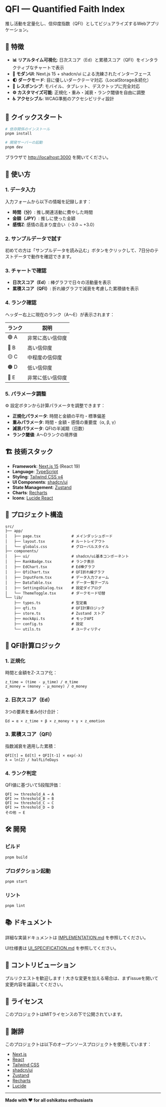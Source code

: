 # QFI — Quantified Faith Index

推し活動を定量化し、信仰度指数（QFI）としてビジュアライズするWebアプリケーション。

## 🌟 特徴

- **📊 リアルタイム可視化**: 日次スコア（Ed）と累積スコア（QFI）をインタラクティブなチャートで表示
- **🎨 モダンUI**: Next.js 15 + shadcn/ui による洗練されたインターフェース
- **🌓 ダークモード**: 目に優しいダークテーマ対応（LocalStorage永続化）
- **📱 レスポンシブ**: モバイル、タブレット、デスクトップに完全対応
- **⚙️ カスタマイズ可能**: 正規化・重み・減衰・ランク閾値を自由に調整
- **♿ アクセシブル**: WCAG準拠のアクセシビリティ設計

## 🚀 クイックスタート

```bash
# 依存関係のインストール
pnpm install

# 開発サーバーの起動
pnpm dev
```

ブラウザで [http://localhost:3000](http://localhost:3000) を開いてください。

## 📖 使い方

### 1. データ入力

入力フォームから以下の情報を記録します：

- **時間（分）**: 推し関連活動に費やした時間
- **金額（JPY）**: 推しに使った金額
- **感情Z**: 感情の高まり度合い（-3.0 ~ +3.0）

### 2. サンプルデータで試す

初めての方は「サンプルデータを読み込む」ボタンをクリックして、7日分のテストデータで動作を確認できます。

### 3. チャートで確認

- **日次スコア（Ed）**: 棒グラフで日々の活動量を表示
- **累積スコア（QFI）**: 折れ線グラフで減衰を考慮した累積値を表示

### 4. ランク確認

ヘッダー右上に現在のランク（A～E）が表示されます：

| ランク | 説明 |
|--------|------|
| 🟢 A | 非常に高い信仰度 |
| 🔵 B | 高い信仰度 |
| 🟡 C | 中程度の信仰度 |
| 🟠 D | 低い信仰度 |
| 🔴 E | 非常に低い信仰度 |

### 5. パラメータ調整

⚙️ 設定ボタンから計算パラメータを調整できます：

- **正規化パラメータ**: 時間と金額の平均・標準偏差
- **重みパラメータ**: 時間・金額・感情の重要度（α, β, γ）
- **減衰パラメータ**: QFIの半減期（日数）
- **ランク閾値**: A～Dランクの境界値

## 🏗️ 技術スタック

- **Framework**: [Next.js 15](https://nextjs.org/) (React 19)
- **Language**: [TypeScript](https://www.typescriptlang.org/)
- **Styling**: [Tailwind CSS v4](https://tailwindcss.com/)
- **UI Components**: [shadcn/ui](https://ui.shadcn.com/)
- **State Management**: [Zustand](https://zustand-demo.pmnd.rs/)
- **Charts**: [Recharts](https://recharts.org/)
- **Icons**: [Lucide React](https://lucide.dev/)

## 📁 プロジェクト構造

```
src/
├── app/
│   ├── page.tsx              # メインダッシュボード
│   ├── layout.tsx            # ルートレイアウト
│   └── globals.css           # グローバルスタイル
├── components/
│   ├── ui/                   # shadcn/ui基本コンポーネント
│   ├── RankBadge.tsx         # ランク表示
│   ├── EdChart.tsx           # Ed棒グラフ
│   ├── QfiChart.tsx          # QFI折れ線グラフ
│   ├── InputForm.tsx         # データ入力フォーム
│   ├── DataTable.tsx         # データ一覧テーブル
│   ├── SettingsDialog.tsx    # 設定ダイアログ
│   └── ThemeToggle.tsx       # ダークモード切替
└── lib/
    ├── types.ts              # 型定義
    ├── qfi.ts                # QFI計算ロジック
    ├── store.ts              # Zustand ストア
    ├── mockApi.ts            # モックAPI
    ├── config.ts             # 設定
    └── utils.ts              # ユーティリティ
```

## 🧮 QFI計算ロジック

### 1. 正規化

時間と金額をZ-スコア化：

```
z_time = (time - μ_time) / σ_time
z_money = (money - μ_money) / σ_money
```

### 2. 日次スコア（Ed）

3つの要素を重み付け合計：

```
Ed = α × z_time + β × z_money + γ × z_emotion
```

### 3. 累積スコア（QFI）

指数減衰を適用した累積：

```
QFI[t] = Ed[t] + QFI[t-1] × exp(-λ)
λ = ln(2) / halfLifeDays
```

### 4. ランク判定

QFI値に基づいて5段階評価：

```
QFI >= threshold_A → A
QFI >= threshold_B → B
QFI >= threshold_C → C
QFI >= threshold_D → D
その他 → E
```

## 🛠️ 開発

### ビルド

```bash
pnpm build
```

### プロダクション起動

```bash
pnpm start
```

### リント

```bash
pnpm lint
```

## 📚 ドキュメント

詳細な実装ドキュメントは [IMPLEMENTATION.md](./IMPLEMENTATION.md) を参照してください。

UI仕様書は [UI_SPECIFICATION.md](./UI_SPECIFICATION.md) を参照してください。

## 🤝 コントリビューション

プルリクエストを歓迎します！大きな変更を加える場合は、まずissueを開いて変更内容を議論してください。

## 📄 ライセンス

このプロジェクトはMITライセンスの下で公開されています。

## 🙏 謝辞

このプロジェクトは以下のオープンソースプロジェクトを使用しています：

- [Next.js](https://nextjs.org/)
- [React](https://react.dev/)
- [Tailwind CSS](https://tailwindcss.com/)
- [shadcn/ui](https://ui.shadcn.com/)
- [Zustand](https://zustand-demo.pmnd.rs/)
- [Recharts](https://recharts.org/)
- [Lucide](https://lucide.dev/)

---

**Made with ❤️ for all oshikatsu enthusiasts**
